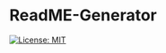 # ReadME-Generator

[![License: MIT](https://img.shields.io/badge/License-MIT-yellow.svg)](https://opensource.org/licenses/MIT)

